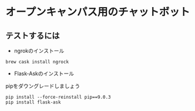 # オープンキャンパス用のチャットボット

## テストするには
- ngrokのインストール

```
brew cask install ngrock
```

- Flask-Askのインストール

pipをダウングレードしましょう

```
pip install --force-reinstall pip==9.0.3
pip install flask-ask
```
